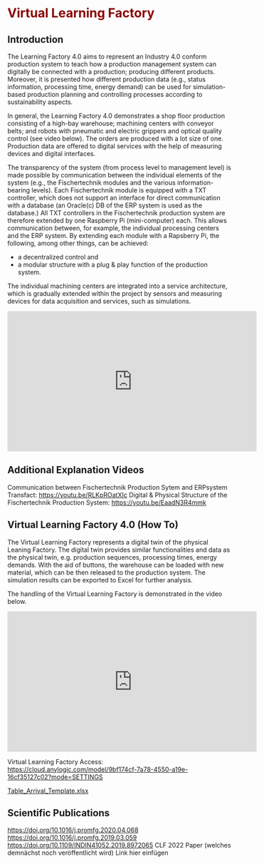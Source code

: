 <h1 style="color:#8b0000">Virtual Learning Factory</h1>

<h2>Introduction</h2>

<p>The Learning Factory 4.0 aims to represent an Industry 4.0 conform production system to teach how a production management system can digitally be connected with a production; producing different products. Moreover, it is presented how different production data (e.g., status information, processing time, energy demand) can be used for simulation-based production planning and controlling processes according to sustainability aspects.</p>
<p>In general, the Learning Factory 4.0 demonstrates a shop floor production consisting of a high-bay warehouse; machining centers with conveyor belts; and robots with pneumatic and electric grippers and optical quality control (see video below). The orders are produced with a lot size of one. Production data are offered to digital services with the help of measuring devices and digital interfaces.</p>
<p>The transparency of the system (from process level to management level) is made possible by communication between the individual elements of the system (e.g., the Fischertechnik modules and the various information-bearing levels). Each Fischertechnik module is equipped with a TXT controller, which does not support an interface for direct communication with a database (an Oracle(c) DB of the ERP system is used as the database.) All TXT controllers in the Fischertechnik production system are therefore extended by one Raspberry Pi (mini-computer) each. This allows communication between, for example, the individual processing centers and the ERP system. By extending each module with a Rapsberry Pi, the following, among other things, can be achieved:</p>
<ul class="list-normal">
<li>a decentralized control and</li>
<li>a modular structure with a plug &amp; play function of the production system.</li>
</ul>
<p>The individual machining centers are integrated into a service architecture, which is gradually extended within the project by sensors and measuring devices for data acquisition and services, such as simulations.</p>

<iframe width="560" height="315" src="https://www.youtube.com/embed/bqBS_RpqOy8" title="YouTube video player" frameborder="0" allow="accelerometer; autoplay; clipboard-write; encrypted-media; gyroscope; picture-in-picture" allowfullscreen></iframe>

<h2>Additional Explanation Videos</h2>

Communication between Fischertechnik Production Sytem and ERPsystem Transfact: https://youtu.be/RLKpROatXIc
Digital & Physical Structure of the Fischertechnik Production System: https://youtu.be/EaadN3R4mmk

<h2>Virtual Learning Factory 4.0 (How To)</h2>

<p>The Virtual Learning Factory represents a digital twin of the physical Leaning Factory. The digital twin provides similar functionalities and data as the physical twin, e.g. production sequences, processing times, energy demands. With the aid of buttons, the warehouse can be loaded with new material, which can be then released to the production system. The simulation results can be exported to Excel for further analysis.</p>
<p>The handling of the Virtual Learning Factory is demonstrated in the video below.</p>

<p><iframe src="https://www.youtube.com/embed/U82k1ETzMbE" title="YouTube video player" allow="accelerometer; autoplay; clipboard-write; encrypted-media; gyroscope; picture-in-picture" allowfullscreen="" width="560" height="315" frameborder="0"></iframe></p>

Virtual Learning Factory Access: https://cloud.anylogic.com/model/9bf174cf-7a78-4550-a19e-16cf35127c02?mode=SETTINGS

[Table_Arrival_Template.xlsx](https://github.com/twillo-lehre-teilen/Lernfabrik/files/7838050/Table_Arrival_Template.xlsx)


<h2>Scientific Publications</h2>

https://doi.org/10.1016/j.promfg.2020.04.068
https://doi.org/10.1016/j.promfg.2019.03.059
https://doi.org/10.1109/INDIN41052.2019.8972065
CLF 2022 Paper (welches demnächst noch veröffentlicht wird) Link hier einfügen
